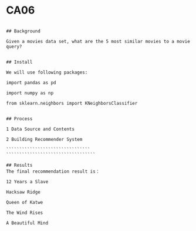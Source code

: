 # CA06
`````````````````````````````

## Background

Given a movies data set, what are the 5 most similar movies to a movie query?

```````````````````````````````````````````````````````````````````````````
````````````````````````````````````````````````````````````````````````````

## Install

We will use following packages:

import pandas as pd

import numpy as np

from sklearn.neighbors import KNeighborsClassifier

````````````````````````````````````````````````````````````````````````````

````````````````````````````````````````````````````````````````````````````````

## Process

1 Data Source and Contents

2 Building Recommender System

````````````````````````````````
``````````````````````````````````

## Results
The final recommendation result is：

12 Years a Slave

Hacksaw Ridge

Queen of Katwe

The Wind Rises

A Beautiful Mind
